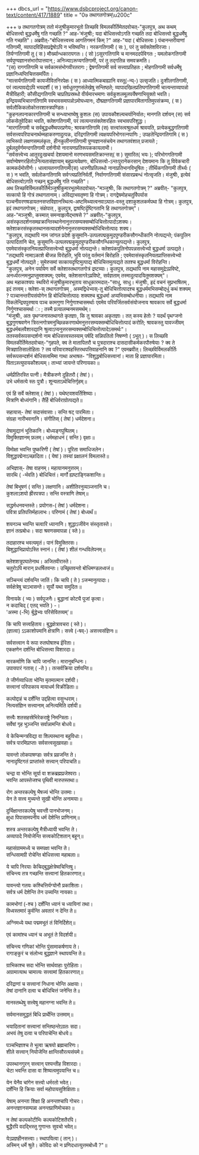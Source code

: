 +++
dbcs_url = "https://www.dsbcproject.org/canon-text/content/417/1889"
title = "0७ तथागतगोत्रम्\u200c"

+++
७ तथागतगोत्रम्‌
ततो मंजुश्रीकुमारभूतो लिच्छवि विमलकीर्तिमेतदवोचत्‌-"कुलपुत्र, अथ कथम्‌ बोधिसत्त्वो बुद्धधर्मेषु गति गच्छति ?" आह-'मंजुश्रीः; यदा बोधिसत्त्वोऽगति गच्छति तदा बोधिसत्त्वो बुद्धधर्मेषु गति गच्छति"। अब्रवीत्‌-"बोधिसत्त्वस्य आगतिगमनं किम्‌ ?" 
आह-"यदा ( बोधिसत्त्वः ) पंचानन्तरीयाणां गतिगामी, व्यापादविहिंसाप्रद्वेषोऽपि न भविष्यन्ति। नरकगतिगामी ( सः ), परं तु सर्वक्लेशविरजाः। तिर्यग्गतिगामी तु ( स ) मौर्ख्यान्धकारापगतः। ( सो )ऽसुरगतिगामि च मानमददर्पविगतः ; यमलोकगतिगामी सर्वपुण्यज्ञानसंभारोपात्तवान्‌ ; अनिज्याऽरूप्यगतिगामी, परं तु तद्गतिन्न समवक्रमति।  
"(स) रागगतिगामि च सर्वकामसंभोगवीरतरागः ; द्वेषगतिगामी सर्व  सत्त्वाप्रतिहतः ; मोहगतिगामी सर्वधर्मेषु प्रज्ञानिध्यप्तिचित्तसमर्पितः।  
"मात्सर्यगतिगामी कायजीवितनिरपेक्षः ( स ) आध्यात्मिकबाह्यानि वस्तू(-न्य्‌-) उत्सृजति। दुःशीलगतिगामी, परं त्वल्पावद्येऽपि भयदर्शी ( स ) सर्वधूतगुणसंलेखेषु सन्तिष्ठते; व्यापादखिलप्रतिघगतिगामी चात्यन्ताव्यापन्नो मैत्रीविहारी; कौसीद्यगतिगामि चाप्रतिप्रस्रब्धो वीर्यमारभमाणः सर्वकुशलमूलपर्येषणाभियुक्तो भवति। इन्द्रियव्यभिचारगतिगामि स्वभावसमापन्नोऽमोघध्यानः, दौष्प्रज्ञगतिगामी प्रज्ञापारमितागतिमुपसंक्रम्य, ( स ) सर्वलौकिकलोकोत्तरशास्त्रपण्डितः।  
"कुहनलपनाकारगतिगामी च सन्ध्याभाष्येषु कुशलः (स) उपायकौशल्यचर्यानिर्यातः; मानगति दर्शयन्‌ (स) सर्व  लोकसेतुवेदिका भवति, क्लेशगतिगामी, परं त्वत्यन्तसंक्लेशरहितः स्वभावपरिशुद्धः।  
"मारगतिगामी च सर्वबुद्धधर्मेष्वपरप्रणेयः; श्रावकगतिगामि (स) सत्त्वांस्त्वश्रुतधर्म श्रावयति, प्रत्येकबुद्धगतिगामी सर्वसत्त्वपरिपाचनार्थम्महाकरुणादुत्पन्नः, दरिद्रगतिगामी त्वक्षयपरिभोगरत्नपाणिः ; उपहतेन्द्रियगतिगामि ( स ) त्वभिरूपो लक्षणसमलंकृतः, हीनकुलीनगतिगामी पुण्यज्ञानसंचयेन तथागतवंशात्‌ प्रजायते ; दुर्बलदुर्वर्णमन्दगतिगामी दर्शनीयो नारायणप्रतिरूपककायलाभी।  
"सर्वसत्त्वेभ्य आतुरदुःखचर्या देशयमानो मरणभयसमतिक्रान्त्तस्‌( स ) सुमारित( भयः ); परिभोगगतिगामी सर्वाण्वेषणरहितोऽनित्यतासंज्ञायाम्‌ बहुप्रत्यवेक्षणः, बोधिसत्त्वो-ऽन्तःपुरानेकरसान्‌ देशयमानः कि तु विवेकचारी कामकर्दमोत्तीर्णः। धात्वायतनगतिगामी(स) धारणीप्रतिलब्धो नानाप्रतिभानविभूषितः ; तीर्थिकगतिगामी तीर्थ्यः ( स ) न भवति, सर्वलोकगतिगामि सर्वग्त्यप्रतिनिर्वर्ती, निर्वाणगतिगामी संसारप्रबन्धं नोत्सृजति। मंजुश्रीः, इत्येवं बोधिसत्त्वोऽगति गच्छन्‌ बुद्धधर्मेषु गति गच्छति"।  
अथ लिच्छविर्विमलकीर्तिर्मञ्जुश्रीकुमारभूतमेतदवोचत्‌-"मञ्जुश्रीः, कि तथागतगोत्रम्‌ ?" अब्रवीत्‌-
"कुलपुत्र, सत्कायो हि गोत्रं तथागतानाम्‌। अविद्याभवतृष्णा हि गोत्रम्‌। रागद्वेषमोहचतुर्विपर्यास पञ्चनीवरणषडायतनसप्तविज्ञानस्थित्य-अष्टमिथ्यात्वनवाऽघात-वस्तु दशाकुशलकर्मपथा हि गोत्रम्‌। कुलपुत्र, इदं तथागतगोत्रम्‌ ; संक्षेपात्‌ , कुलपुत्र, द्वाषष्टिर्दृष्टिगतानि हि तथागतगोत्रम्‌"।  
आह-"मञ्जुश्रीः, कस्मात्‌ समन्वाहृत्यैद्भाषसे ?" अब्रवीत्‌-"कुलपुत्र, असंस्कृतदर्शनसमव्रक्रान्तिस्थानेनानुत्तरसम्यक्सम्बोधिचित्तोत्पादोऽशक्यः।  
क्लेशाकरसंस्कृतस्थानसत्यादर्शनेनानुत्तरसम्यक्सम्बोधिचित्तोत्पादः शक्य।  
"कुलपुत्र, तद्यथापि नाम जांगल प्रदेशे कुसुमानि-उत्पलपद्मकुमुदपुण्डरीकसौगन्धीकानि नोत्पद्यन्ते; पंकपुलिन उत्पादितानि चेत्‌, कुसुमानि-उत्पलपद्मकुमुदपुण्डरीकसौगन्धिकान्युत्पद्यन्ते। कुलपुत्र, एवमेवासंस्कृतनियतप्राप्तिसत्त्वेभ्यो बुद्धधर्मा नोत्पद्यन्ते। क्लेशपंकपुलिनोपपन्नसत्त्वेभ्यो बुद्धधर्मा उत्पद्यते।  
"तद्यथापि नामाऽकाशे बीजन्न विरोहति, भुवि परंतु वर्तमानं बिरोहति ; एवमेवासंस्कृतनियतप्राप्तिसत्त्वेभ्यो   बुद्धधर्मो नोत्पद्यते ; सुमेरुसमां सत्कायदृष्टिमुत्पाद्य बोधिचित्तमुत्पद्यते ततश्च बुद्धधर्मा विरोहन्ति।  
"कुलपुत्र, अनेन पर्यायेण सर्वे क्लेशास्तथागतगोत्रं द्रष्टव्याः। कुलपुत्र, तद्यथापि नाम महासमुद्रेऽप्रविष्टे, अनर्ध्यरत्नमनुप्राप्तुमशक्यम्‌; एवमेव, क्लेशसागरेऽप्रविष्टे, सर्वज्ञताम्‌ तस्मादुत्पादयितुमशक्यम्‌"।  
अथ महाकाश्यपः स्थविरो मंजुश्रीकुमारभूताय साधूकारमदात्‌-"साधु, साधु। मंजुश्रीः, इदं वचनं सुप्रभाषितम्‌ , इदं तत्त्वम्‌। क्लेशा-स्‌ तथागतगोत्रम्‌ , अस्मद्विधेभ्यस्‌-तु बोधिचित्तोत्पादश्च बुद्धधर्ममभिसम्बोद्‌धुं कथं शक्यम्‌ ? पञ्चानन्तरीयसंयोगेन हि बोधिचित्तोत्पादः शक्यश्च बुद्धधर्मा अप्यभिसम्बोधनीयाः। तद्यथापि नाम विकलेन्द्रियपुरुषाय पञ्च कामगुणा निर्गुणाश्चासमर्थाः  एवमेव परिवर्जितसर्वसंयोजनाय श्रावकाय सर्वे बुद्धधर्मा निर्गुणश्चासमर्था ः ; तस्मै प्रत्यालम्बनमसमर्थम्‌।  
"मंजुश्रीः, अतः पृथग्जनास्तथागते कृतज्ञाः, कि तु श्रावका अकृतज्ञाः। तत्‌ कस्य हेतोः ? यदर्थं पृथग्जनो बुद्धगुणश्रवणेन त्रिरत्नगोत्रमनुच्छिन्नकरणार्थमनुत्तरसम्यक्सम्बोधिचित्तोत्पादं करोति; श्रावकस्तु यावज्जीवम्‌ बुद्धधर्मबलवैशारद्यानि श्रुत्वाऽप्यनुत्तरसम्यक्सम्बोधिचित्तोत्पादेऽसमर्थः"।  
ततस्सर्वरूपसन्दर्शनो नाम बोधिसत्त्वस्तस्याम्‌ पर्षदि सन्निपतितो निषण्णो ( ऽभूत्‌ )। स लिच्छवि विमलकीर्तिमेतदवोचत्‌-"गृहपते, क्व ते मातापितरौ च पुत्रदाराश्च दासदासीकर्मकरपौरुषेयाः ? क्व ते मित्रज्ञातिसालोहिताः ? तव परिवाराश्वहस्तिरथपत्तिवाहनानि क्व ?" एवमब्रवीत्‌।  लिच्छविर्विमलकीर्तिः सर्वरूपसन्दर्शनं बोधिसत्वमिमा गाथा अभाषत-
"विशुद्धबोधिसत्त्वानां। माता हि प्रज्ञापारमिता।  
पिताऽस्त्युपायकौशल्यम्‌। ताभ्यां जायन्ते परिणायकाः॥

धर्मप्रीतिरस्ति पत्नी। मैत्रीकरुणे दुहितरौ ( तेषां )।  
उभे धर्मसत्ये स्तः पुत्रौ। शून्यताऽर्थचित्तिर्गृहम्‌॥

एवं हि सर्वे क्लेशास्‌ ( तेषां )। यथेष्टवशवर्तिशिष्याः।  
मित्राणि बोध्यंगानि। तैर्हि बोधिर्वराग्रोत्पद्यते॥

सहायास्‌- तेषां सदासंवासाः। सन्ति षट्‌ पारमिताः।  
संग्रहा नारीभवनानि। संगीतिस्‌ ( तेषां ) धर्मदेशना॥

तेषामुद्यानं भूतिकानि। बोध्यङ्गपुष्पितम्‌।  
विमुक्तिज्ञानम्‌ फ़लम्‌। धर्ममहाधनं ( सन्ति ) वृक्षाः॥

विमोक्षा भवन्ति पुष्करिणी ( तेषां )। पूरिता समाधिजलेन।  
विशुद्धपद्मेनाऽच्छादिता। ( येषां ) तस्यां प्रक्षालनं विमलास्ते॥

अभिज्ञास्‌- तेषा वाहनम्‌। महायानमनुत्तरम्‌।  
सारथि ( -र्भवति ) बोधिचित्तं। मार्गो ह्यष्टाङ्गिकशान्तिः॥

तेषां बिभूषणं ( सन्ति ) लक्षणानि। अशीतिरनुव्यञ्जनानि च।  
कुशलाऽशयो ह्रीरपत्रपा। सन्ति वस्त्राणि तेषाम्‌॥

सद्धर्मधनवन्तस्ते। प्रयोगस-( तेषां ) धर्मदेशना।  
पवित्रा प्रतिपत्तिर्महालाभः। परिणामं ( तेषां ) बोध्यर्थं॥

शयनञ्च भवन्ति चत्वारि ध्यानानि। शुद्धाऽजीवेन संस्तृतास्ते।  
ज्ञानं तत्प्रबोधः। सदा श्रवणसमापन्ना ( स्ते )॥

तदाहारश्च भवत्यमृतं। पानं विमुक्तिरसः।  
बिशुद्धाभिप्रायोऽस्ति स्नानं। ( तेषां ) शीलं गन्धविलेपनम्‌॥

क्लेशशत्रूपघातेनाथ। अजितवीरास्ते।  
चतुरोऽपि मारान्‌ प्रधर्षितवन्तः। उच्छ्रितवन्तो बोधिमण्डलध्वजं॥

सञ्चिन्त्यं दर्शयन्ति जातिं। कि चापि ( ते ) ऽजन्मानुत्पादाः।  
सर्वक्षेत्रेषु चाऽभासन्ते। सूर्यो यथा समुदितः॥

विनायके ( भ्यः ) सर्वपूजनैः। बुद्धानां कोट्यै पूजां कृत्वा।  
न कदाचिद्‌ ( एतद्‌ भवति ) -।  
'अस्मा (-भि) र्बुद्धेभ्यः परिसेवितव्यम्‌'॥

कि चापि सत्त्वहिताय। बुद्धक्षेत्रावचरा ( स्ते )।  
(ज्ञात्वा) ऽऽकाशोपमानि क्षेत्राणि। सत्त्वे (-षव्‌-) असत्त्वसंज्ञिनः॥

सर्वसत्त्वान ये रूपा रुतघोषाश्च ईरिताः।  
एकक्षणेन दर्शन्ति बोधिसत्त्वा विशारदाः॥

मारकर्माणि कि चापि जानन्ति।  मारानुबन्धिनः।  
उपायपारं गतास्‌ ( -ते )। तत्सर्वक्रिया दर्शयन्ति॥

ते जीर्णव्याधिता भोन्ति मृतमात्मान दर्शयी।  
सत्त्वानां परिपाकाय मायाधर्म विक्रीडिताः॥

कल्पोद्दाहं च दर्शेन्ति उद्दहित्वा वसुन्धराम्‌।  
नित्यसंज्ञिन सत्त्वानाम्‌ अनित्यमिति दर्शयी॥

सत्त्वैः शतसहस्रेभिरेकराष्ट्रे निमन्त्रिताः।  
सर्वेषां गृह भुञ्जन्ति सर्वान्नामन्ति बोधये॥

ये केचिन्मन्त्रविद्या वा शिल्पस्थाना बहूविधाः।  
सर्वत्र पारमिप्राप्ताः सर्वसत्त्वसुखावहाः॥

यावन्तो लोकपाषण्डाः सर्वत्र प्रव्रजन्ति ते।  
नानादृष्टिगतं प्राप्तांस्ते सत्त्वान्‌ परिपाचति॥

चन्द्रा वा भोन्ति सूर्या वा शक्रब्रह्मप्रजेश्वराः।  
भवन्ति आपस्तेजश्च पृथिवी मारुतस्तथा॥

रोग अन्तरकल्पेषु भैषज्यं भोन्ति उत्तमाः।  
येन ते सत्त्व मुच्यन्ते सुखी भोन्ति अनामयाः॥

दुर्भिक्षान्तरकल्पेषु भवन्ती पानभोजनम्‌।  
क्षुधा पिपासामपनीय  धर्म देशेन्ति प्राणिनाम्‌॥

शस्त्र अन्तरकल्पेषु मैत्रीध्यायी भवन्ति ते।  
अव्यापादे नियोजेन्ति सत्त्वकोटिशतान्‌ बहून्‌॥

महासंग्राममध्ये च समपक्षा भवन्ति ते।  
सन्धिसामग्री रोचेन्ति बोधिसत्त्वा महाबलाः॥

ये चापि निरयाः केचिद्‌बुद्धक्षेत्रेष्वचिन्तिषु।  
संचिन्त्य तत्र गच्छन्ति सत्त्वानां हितकारणात्‌॥

यावन्त्यो गतयः कश्चित्तिर्यग्योनौ प्रकाशिताः।  
सर्वत्र धर्म देशेन्ति तेन उच्यन्ति नायकाः॥

कामभोगां (-श्च ) दर्शेन्ति ध्यानं च ध्यायिनां तथा।  
विध्वस्तमारं कुर्वन्ति अवतारं न देन्ति ते॥

अग्निमध्ये यथा पद्ममभूतं तं विनिर्दिशेत्‌॥

एवं कामांश्च ध्यानं च अभूतं ते विदर्शयी॥

संचिन्त्य गणिकां भोन्ति पुंसामाकर्षणाय ते।  
रागाङ्कुरं च संलोभ्य बुद्धज्ञाने स्थापयन्ति ते॥

ग्राभिकाश्च सदा भोन्ति सार्थवाहाः पुरोहिताः।  
अग्रामात्याथ चामात्यः सत्त्वामां हितकारणात्‌॥

दरिद्राणां च सत्त्वानां  निधाना भोन्ति अक्षयाः।  
तेषां दानानि दत्वा च बोधिचित्तं जनेन्ति ते॥

मानस्तब्धेषु सत्त्वेषु महानग्ना भवन्ति ते॥

सर्वमानसमुद्धतं बिधि प्रार्थेन्ति उत्तमाम्‌॥

भयादितानां सत्त्वानां सन्तिष्ठन्तेऽग्रतः सदा।  
अभयं तेषु दत्वा च परिपाचेन्ति बोधये॥

पञ्चभिज्ञाश्च ते भूत्वा ऋषयो ब्रह्मचारिणः।  
शीले सत्त्वान्‌ नियोजेन्ति क्षान्तिसौरत्यसंयमे॥

उपस्थानगुरन्‌ सत्त्वान्‌ पश्यन्तीह विशारदाः।  
चेटा भवन्ति दासा वा शिष्यत्वमुपयान्ति च॥

येन येनैव चांगेन सत्त्वो धर्मरतो भवेत्‌।  
दर्शेन्ति हि क्रियाः सर्वा महोपायसुशिक्षिताः॥

येषाम्‌ अनन्ता शिक्षा हि अनन्तश्चापि गोचरः।  
अनन्तज्ञानसम्पन्ना अनन्तप्राणिमोचकाः॥

न तेषां कल्पकोटीभिः कल्पकोटिशतैरपि।  
बुद्धैरपि वदद्भिस्तु गुणान्तः सुवचो भवेत्‌॥

येऽप्रज्ञहीनसत्त्वाः। स्थापयित्वा ( तान्‌ )।  
अस्मिन्‌ धर्मे श्रुते। कोविदः को न प्रणिदधात्युत्तमबोध्यै ?"॥

